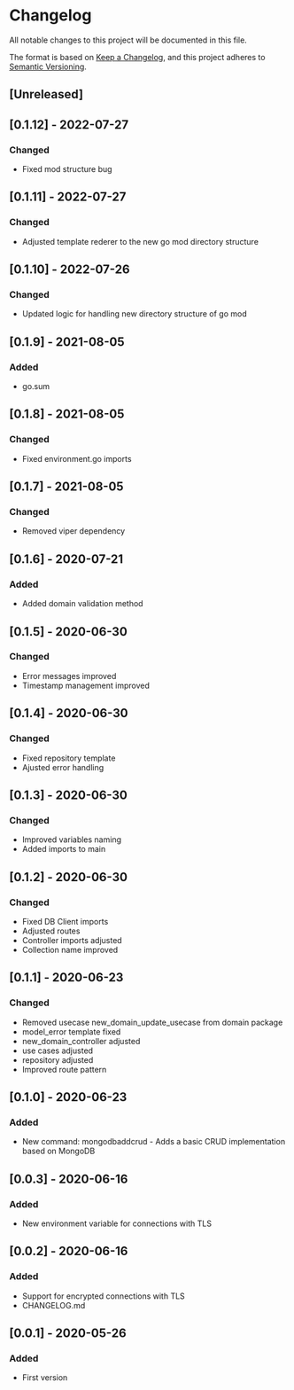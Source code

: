 # Changelog

All notable changes to this project will be documented in this file.

The format is based on [Keep a Changelog](https://keepachangelog.com/en/1.0.0/),
and this project adheres to [Semantic Versioning](https://semver.org/spec/v2.0.0.html).

## [Unreleased]

## [0.1.12] - 2022-07-27

### Changed
- Fixed mod structure bug

## [0.1.11] - 2022-07-27

### Changed
- Adjusted template rederer to the new go mod directory structure

## [0.1.10] - 2022-07-26

### Changed
- Updated logic for handling new directory structure of go mod 

## [0.1.9] - 2021-08-05

### Added
- go.sum

## [0.1.8] - 2021-08-05

### Changed
- Fixed environment.go imports

## [0.1.7] - 2021-08-05

### Changed
- Removed viper dependency

## [0.1.6] - 2020-07-21

### Added
- Added domain validation method

## [0.1.5] - 2020-06-30

### Changed
- Error messages improved
- Timestamp management improved

## [0.1.4] - 2020-06-30

### Changed
- Fixed repository template
- Ajusted error handling

## [0.1.3] - 2020-06-30

### Changed
- Improved variables naming
- Added imports to main

## [0.1.2] - 2020-06-30

### Changed
- Fixed DB Client imports
- Adjusted routes
- Controller imports adjusted
- Collection name improved

## [0.1.1] - 2020-06-23

### Changed
- Removed usecase new_domain_update_usecase from domain package
- model_error template fixed
- new_domain_controller adjusted
- use cases adjusted
- repository adjusted
- Improved route pattern

## [0.1.0] - 2020-06-23

### Added
- New command: mongodbaddcrud - Adds a basic CRUD implementation based on MongoDB

## [0.0.3] - 2020-06-16

### Added
- New environment variable for connections with TLS

## [0.0.2] - 2020-06-16

### Added
- Support for encrypted connections with TLS
- CHANGELOG.md

## [0.0.1] - 2020-05-26

### Added
- First version
